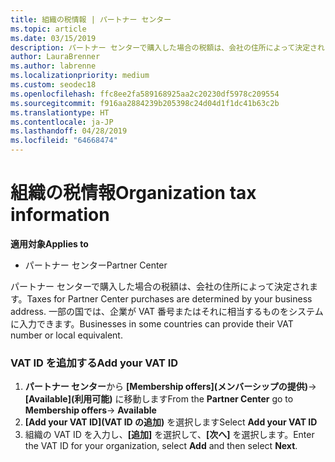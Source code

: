 ```yaml
---
title: 組織の税情報 | パートナー センター
ms.topic: article
ms.date: 03/15/2019
description: パートナー センターで購入した場合の税額は、会社の住所によって決定されます。 一部の国では、企業が VAT 番号またはそれに相当するものをシステムに入力できます。
author: LauraBrenner
ms.author: labrenne
ms.localizationpriority: medium
ms.custom: seodec18
ms.openlocfilehash: ffc8ee2fa589168925aa2c20230df5978c209554
ms.sourcegitcommit: f916aa2884239b205398c24d04d1f1dc41b63c2b
ms.translationtype: HT
ms.contentlocale: ja-JP
ms.lasthandoff: 04/28/2019
ms.locfileid: "64668474"
---
```

# <a name="organization-tax-information"></a><span data-ttu-id="cae75-104">組織の税情報</span><span class="sxs-lookup"><span data-stu-id="cae75-104">Organization tax information</span></span>

<span data-ttu-id="cae75-105">**適用対象**</span><span class="sxs-lookup"><span data-stu-id="cae75-105">**Applies to**</span></span>

-  <span data-ttu-id="cae75-106">パートナー センター</span><span class="sxs-lookup"><span data-stu-id="cae75-106">Partner Center</span></span>

<span data-ttu-id="cae75-107">パートナー センターで購入した場合の税額は、会社の住所によって決定されます。</span><span class="sxs-lookup"><span data-stu-id="cae75-107">Taxes for Partner Center purchases are determined by your business address.</span></span> <span data-ttu-id="cae75-108">一部の国では、企業が VAT 番号またはそれに相当するものをシステムに入力できます。</span><span class="sxs-lookup"><span data-stu-id="cae75-108">Businesses in some countries can provide their VAT number or local equivalent.</span></span>

### <a name="add-your-vat-id"></a><span data-ttu-id="cae75-109">VAT ID を追加する</span><span class="sxs-lookup"><span data-stu-id="cae75-109">Add your VAT ID</span></span>

1.  <span data-ttu-id="cae75-110">**パートナー センター**から **[Membership offers]\(メンバーシップの提供\)**-> **[Available]\(利用可能\)** に移動します</span><span class="sxs-lookup"><span data-stu-id="cae75-110">From the **Partner Center** go to **Membership offers**-> **Available**</span></span>
2.  <span data-ttu-id="cae75-111">**[Add your VAT ID]\(VAT ID の追加\)** を選択します</span><span class="sxs-lookup"><span data-stu-id="cae75-111">Select **Add your VAT ID**</span></span>
3.  <span data-ttu-id="cae75-112">組織の VAT ID を入力し、**[追加]** を選択して、**[次へ]** を選択します。</span><span class="sxs-lookup"><span data-stu-id="cae75-112">Enter the VAT ID for your organization, select **Add** and then select **Next**.</span></span>





 



